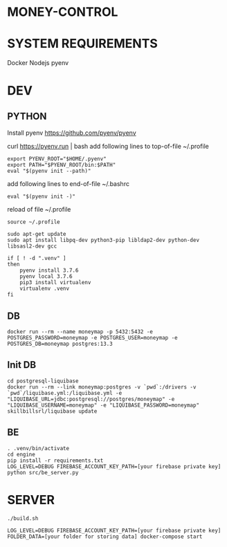 MONEY-CONTROL
=============

# SYSTEM REQUIREMENTS

Docker
Nodejs
pyenv

# DEV

## PYTHON

Install pyenv https://github.com/pyenv/pyenv

curl https://pyenv.run | bash
add following lines to top-of-file ~/.profile

```
export PYENV_ROOT="$HOME/.pyenv"
export PATH="$PYENV_ROOT/bin:$PATH"
eval "$(pyenv init --path)"
```

add following lines to end-of-file ~/.bashrc

```
eval "$(pyenv init -)"
```

reload of file ~/.profile

```
source ~/.profile
```

```
sudo apt-get update
sudo apt install libpq-dev python3-pip libldap2-dev python-dev libsasl2-dev gcc

if [ ! -d ".venv" ]
then
    pyenv install 3.7.6
    pyenv local 3.7.6
    pip3 install virtualenv
    virtualenv .venv
fi
```
## DB

```
docker run --rm --name moneymap -p 5432:5432 -e POSTGRES_PASSWORD=moneymap -e POSTGRES_USER=moneymap -e POSTGRES_DB=moneymap postgres:13.3
```

## Init DB
```
cd postgresql-liquibase
docker run --rm --link moneymap:postgres -v `pwd`:/drivers -v `pwd`/liquibase.yml:/liquibase.yml -e "LIQUIBASE_URL=jdbc:postgresql://postgres/moneymap" -e "LIQUIBASE_USERNAME=moneymap" -e "LIQUIBASE_PASSWORD=moneymap" skillbillsrl/liquibase update
```

## BE

```
. .venv/bin/activate
cd engine
pip install -r requirements.txt
LOG_LEVEL=DEBUG FIREBASE_ACCOUNT_KEY_PATH=[your firebase private key] python src/be_server.py

```

# SERVER

```
./build.sh

LOG_LEVEL=DEBUG FIREBASE_ACCOUNT_KEY_PATH=[your firebase private key] FOLDER_DATA=[your folder for storing data] docker-compose start
```
